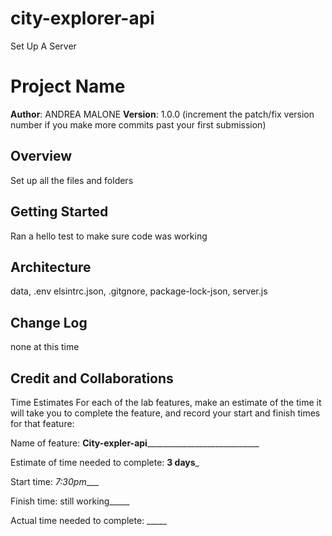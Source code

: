 # city-explorer-api
Set Up A Server
# Project Name

**Author**: ANDREA MALONE
**Version**: 1.0.0 (increment the patch/fix version number if you make more commits past your first submission)

## Overview
Set up all the files and folders

## Getting Started
Ran a hello test to make sure code was working 
## Architecture
data, .env elsintrc.json, .gitgnore, package-lock-json, server.js
## Change Log
none at this time 

## Credit and Collaborations
<!-- Give credit (and a link) to other people or resources that helped you build this application. -->
Time Estimates
For each of the lab features, make an estimate of the time it will take you to complete the feature, and record your start and finish times for that feature:

Name of feature: __City-expler-api______________________________

Estimate of time needed to complete: __3 days___

Start time: _7:30pm____

Finish time: still working_____

Actual time needed to complete: _____